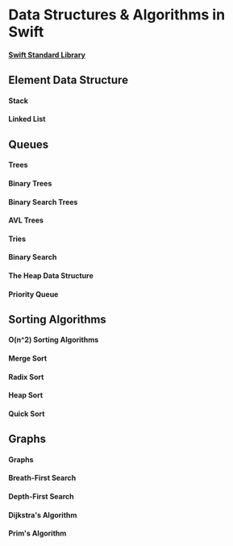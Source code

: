 # Data Structures & Algorithms in Swift


#### [Swift Standard Library](/STL)
## Element Data Structure
#### Stack
#### Linked List
## Queues
#### Trees
#### Binary Trees
#### Binary Search Trees
#### AVL Trees
#### Tries
#### Binary Search
#### The Heap Data Structure
#### Priority Queue
## Sorting Algorithms
#### O(n^2) Sorting Algorithms
#### Merge Sort
#### Radix Sort
#### Heap Sort
#### Quick Sort
## Graphs
#### Graphs
#### Breath-First Search
#### Depth-First Search
#### Dijkstra's Algorithm
#### Prim's Algorithm
